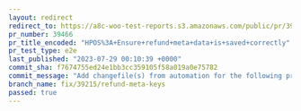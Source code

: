 ```yaml
---
layout: redirect
redirect_to: https://a8c-woo-test-reports.s3.amazonaws.com/public/pr/39466/e2e/index.html
pr_number: 39466
pr_title_encoded: "HPOS%3A+Ensure+refund+meta+data+is+saved+correctly"
pr_test_type: e2e
last_published: "2023-07-29 00:10:39 +0000"
commit_sha: f7674755ed24e1bb3cc359105f58a019a0e75782
commit_message: "Add changefile(s) from automation for the following project(s): wooco…"
branch_name: fix/39215/refund-meta-keys
passed: true
---
```


